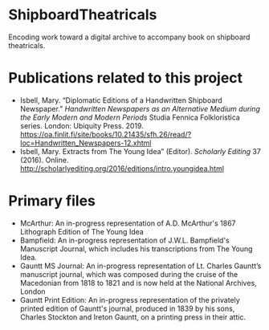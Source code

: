 # ShipboardTheatricals
Encoding work toward a digital archive to accompany book on shipboard theatricals.

# Publications related to this project
* Isbell, Mary. “Diplomatic Editions of a Handwritten Shipboard Newspaper.” *Handwritten Newspapers as an Alternative Medium during the Early Modern and Modern Periods* Studia Fennica Folkloristica series. London: Ubiquity Press. 2019. https://oa.finlit.fi/site/books/10.21435/sfh.26/read/?loc=Handwritten_Newspapers-12.xhtml
* Isbell, Mary. Extracts from The Young Idea” (Editor). *Scholarly Editing* 37 (2016). Online. http://scholarlyediting.org/2016/editions/intro.youngidea.html 


# Primary files 
* McArthur: An in-progress representation of A.D. McArthur's 1867 Lithograph Edition of The Young Idea
* Bampfield: An in-progress representation of J.W.L. Bampfield's Manuscript Journal, which includes his transcriptions from The Young Idea. 
* Gauntt MS Journal: An in-progress representation of Lt. Charles Gauntt’s manuscript journal, which was composed during the cruise of the Macedonian from 1818 to 1821 and is now held at the National Archives, London
* Gauntt Print Edition: An in-progress representation of the privately printed edition of Gauntt's journal, produced in 1839 by his sons, Charles Stockton and Ireton Gauntt, on a printing press in their attic.
